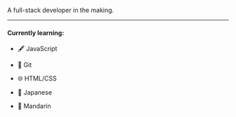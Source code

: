 A full-stack developer in the making.

---

#### Currently learning:
- 🖋️ JavaScript
- 🥅 Git
- 🌐 HTML/CSS

- 🍣 Japanese
- 🥮 Mandarin
